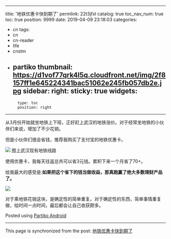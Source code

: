 
---
title: '地铁优惠卡快到期了'
permlink: 22t3jfxl
catalog: true
toc_nav_num: true
toc: true
position: 9999
date: 2019-04-09 23:18:03
categories:
- cn
tags:
- cn
- cn-reader
- life
- cnstm
- partiko
thumbnail: https://d1vof77qrk4l5q.cloudfront.net/img/2f8157ff1e645224341bac51062e245fb057db2e.jpg
sidebar:
    right:
        sticky: true
widgets:
    -
        type: toc
        position: right
---


从3月份开始就坐地铁上下班，正好赶上武汉的地铁涨价。对于经常坐地铁的小伙伴们来说，增加了不少花销。

但是小伙伴们很会省钱，推荐我购买了支付宝的地铁优惠卡。

![](https://d1vof77qrk4l5q.cloudfront.net/img/2f8157ff1e645224341bac51062e245fb057db2e.jpg)
图上武汉现有地铁线路

使用优惠卡，我每天往返总共可以省3元钱。累积下来一个月省了70+。

给我最大的感受是:**如果把这个省下的钱当做收益，那真跑赢了绝大多数理财产品了。**


![](https://d1vof77qrk4l5q.cloudfront.net/img/392f4f9d5ec72610bcfcf980684c68d23037facc.jpg)

对于乘地铁花销这块，是确定性的简单重复。对于确定性的东西，简单事情重复做，给时间一点时间，最后都会让自己收获颇多。


Posted using [Partiko Android](https://partiko.app/referral/yellowbird)

- - -

This page is synchronized from the post: [地铁优惠卡快到期了](https://steemit.com/@yellowbird/22t3jfxl)
